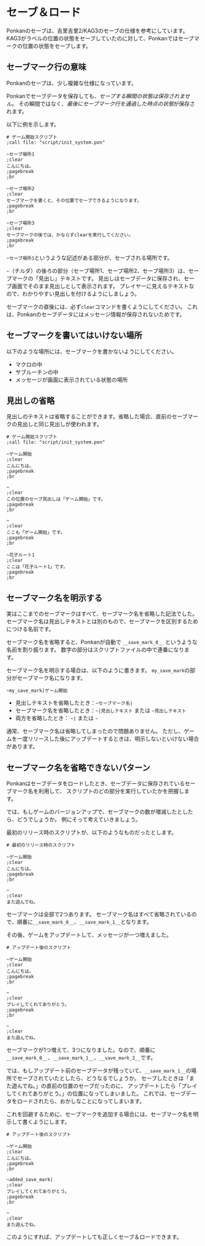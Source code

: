 # セーブ＆ロード

<div class="note">
Ponkanのセーブは、吉里吉里2/KAG3のセーブの仕様を参考にしています。<br>
KAG3がラベルの位置の状態をセーブしていたのに対して、Ponkanではセーブマークの位置の状態をセーブします。
</div>

## セーブマーク行の意味

Ponkanのセーブは、少し複雑な仕様になっています。

Ponkanでセーブデータを保存しても、*セーブする瞬間の状態は保存されません。*
その瞬間ではなく、*最後にセーブマーク行を通過した時点の状態*が保存されます。

以下に例を示します。

```plain
# ゲーム開始スクリプト
;call file: "script/init_system.pon"

~セーブ場所1
;clear
こんにちは。
;pagebreak
;br

~セーブ場所2
;clear
セーブマークを書くと、その位置でセーブできるようになります。
;pagebreak
;br

~セーブ場所3
;clear
セーブマークの後では、かならずclearを実行してください。
;pagebreak
;br
```

`~セーブ場所1`というような記述がある部分が、セーブされる場所です。

`~`（チルダ）の後ろの部分（セーブ場所1、セーブ場所2、セーブ場所3）は、セーブマークの「見出し」テキストです。
見出しはセーブデータに保存され、セーブ画面でそのまま見出しとして表示されます。
プレイヤーに見えるテキストなので、わかりやすい見出しを付けるようにしましょう。

セーブマークの直後には、必ず`clear`コマンドを書くようにしてください。
これは、Ponkanのセーブデータにはメッセージ情報が保存されないためです。

## セーブマークを書いてはいけない場所

以下のような場所には、セーブマークを書かないようにしてください。

- マクロの中
- サブルーチンの中
- メッセージが画面に表示されている状態の場所

## 見出しの省略

見出しのテキストは省略することができます。省略した場合、直前のセーブマークの見出しと同じ見出しが使われます。

```plain
# ゲーム開始スクリプト
;call file: "script/init_system.pon"

~ゲーム開始
;clear
こんにちは。
;pagebreak
;br

~
;clear
この位置のセーブ見出しは「ゲーム開始」です。
;pagebreak
;br

~
;clear
ここも「ゲーム開始」です。
;pagebreak
;br

~花子ルート1
;clear
ここは「花子ルート1」です。
;pagebreak
;br
```

## セーブマーク名を明示する

実はここまでのセーブマークはすべて、セーブマーク名を省略した記法でした。
セーブマーク名は見出しテキストとは別のもので、セーブマークを区別するためにつける名前です。

セーブマーク名を省略すると、Ponkanが自動で `__save_mark_0__` というような名前を割り振ります。
数字の部分はスクリプトファイルの中で連番になります。

セーブマーク名を明示する場合は、以下のように書きます。
`my_save_mark`の部分がセーブマーク名になります。

```plain
~my_save_mark|ゲーム開始
```

- 見出しテキストを省略したとき：`~セーブマーク名|`
- セーブマーク名を省略したとき：`~|見出しテキスト` または `~見出しテキスト`
- 両方を省略したとき： `~|` または `~`

通常、セーブマーク名は省略してしまったので問題ありません。
ただし、ゲームを一度リリースした後にアップデートするときは、明示しないといけない場合があります。

## セーブマーク名を省略できないパターン

Ponkanはセーブデータをロードしたとき、セーブデータに保存されているセーブマーク名を利用して、
スクリプトのどの部分を実行していたかを把握します。

では、もしゲームのバージョンアップで、セーブマークの数が増減したとしたら、どうでしょうか。
例にそって考えていきましょう。

最初のリリース時のスクリプトが、以下のようなものだったとします。

```plain
# 最初のリリース時のスクリプト

~ゲーム開始
;clear
こんにちは。
;pagebreak
;br

~
;clear
また遊んでね。
```

セーブマークは全部で2つあります。
セーブマーク名はすべて省略されているので、順番に`__save_mark_0__`、`__save_mark_1__`となります。

その後、ゲームをアップデートして、メッセージが一つ増えました。

```plain
# アップデート後のスクリプト

~ゲーム開始
;clear
こんにちは。
;pagebreak
;br

~
;clear
プレイしてくれてありがとう。
;pagebreak
;br

~
;clear
また遊んでね。
```

セーブマークが1つ増えて、3つになりました。なので、順番に`__save_mark_0__`、`__save_mark_1__`、`__save_mark_2__`です。

では、もしアップデート前のセーブデータが残っていて、`__save_mark_1__`の場所でセーブされていたとしたら、どうなるでしょうか。
セーブしたときは「また遊んでね。」の直前の位置のセーブだったのに、
アップデートしたら「プレイしてくれてありがとう。」の位置になってしまいました。
これでは、セーブデータをロードされたら、おかしなことになってしまいます。

これを回避するために、セーブマークを追加する場合には、セーブマーク名を明示して書くようにします。

```plain
# アップデート後のスクリプト

~ゲーム開始
;clear
こんにちは。
;pagebreak
;br

~added_save_mark|
;clear
プレイしてくれてありがとう。
;pagebreak
;br

~
;clear
また遊んでね。
```

このようにすれば、アップデートしても正しくセーブ＆ロードできます。
